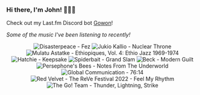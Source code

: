 ### Hi there, I'm John! 🏄🏻‍♂️

Check out my Last.fm Discord bot [Gowon](http://gowon.ca)!

_Some of the music I've been listening to recently!_


<!-- lastfm -->
<p align="center"><img src="https://lastfm.freetls.fastly.net/i/u/64s/7a6567bb28924ee18ca7f8234db5d92c.png" title="Disasterpeace - Fez"> <img src="https://lastfm.freetls.fastly.net/i/u/64s/40d50b33f01e364543c4445ce88a592a.jpg" title="Jukio Kallio - Nuclear Throne"> <img src="https://lastfm.freetls.fastly.net/i/u/64s/fd35e0a735ec0cdce90261a22ecad8c0.jpg" title="Mulatu Astatke - Ethiopiques, Vol. 4: Ethio Jazz 1969-1974"> <img src="https://lastfm.freetls.fastly.net/i/u/64s/70471c5f2237a4781e71c48d4c8ea291.jpg" title="Hatchie - Keepsake"> <img src="https://lastfm.freetls.fastly.net/i/u/64s/98ca7ed77db94d9bcd1c3911370c0eb2.jpg" title="Spiderbait - Grand Slam"> <img src="https://lastfm.freetls.fastly.net/i/u/64s/372f170d8f4e4a05b2e4d1a9d37b7b71.jpg" title="Beck - Modern Guilt"> <img src="https://lastfm.freetls.fastly.net/i/u/64s/8473b89f3ade0dd826613d8e231722a9.jpg" title="Persephone's Bees - Notes From The Underworld"> <img src="https://lastfm.freetls.fastly.net/i/u/64s/172eff5748f3d7d4e6b31e31f32f4427.jpg" title="Global Communication - 76:14"> <img src="https://lastfm.freetls.fastly.net/i/u/64s/c373919b66ac68141d344d53c590ecd7.jpg" title="Red Velvet - The ReVe Festival 2022 - Feel My Rhythm"> <img src="https://lastfm.freetls.fastly.net/i/u/64s/11421ccb37594b389f704247c3cabbdf.png" title="The Go! Team - Thunder, Lightning, Strike"> </p>
